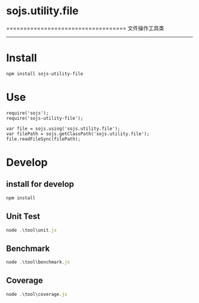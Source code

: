 # sojs.utility.file
===================================
文件操作工具类

---

# Install
```
npm install sojs-utility-file
```

# Use
```
require('sojs');
require('sojs-utility-file');

var file = sojs.using('sojs.utility.file');
var filePath = sojs.getClassPath('sojs.utility.file');
file.readFileSync(filePath);
```

# Develop

## install for develop
```js
npm install
```

## Unit Test
```js
node .\tool\unit.js
```

## Benchmark
```js
node .\tool\benchmark.js
```

## Coverage
```js
node .\tool\coverage.js
```
